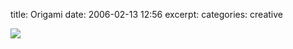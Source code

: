 title: Origami
date: 2006-02-13 12:56
excerpt: 
categories: creative

[![](http://photos1.blogger.com/blogger/4238/1919/320/origami.jpg)](http://photos1.blogger.com/blogger/4238/1919/1600/origami.jpg)